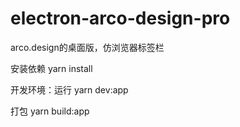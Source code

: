 # electron-arco-design-pro
arco.design的桌面版，仿浏览器标签栏

安装依赖
yarn install

开发环境：运行
yarn dev:app

打包
yarn build:app
